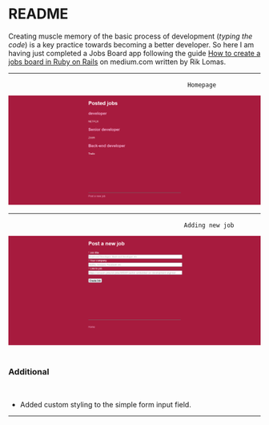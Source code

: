 
# README
Creating muscle memory of the basic process of development (_typing the code_) is a key practice towards becoming a better developer. 
So here I am having just completed a Jobs Board app following the guide [How to create a jobs board in Ruby on Rails](https://medium.com/@riklomas/how-to-create-a-simple-jobs-board-in-ruby-on-rails-even-if-youve-never-coded-before-9b296c4df483) on medium.com written by Rik Lomas.

<hr>

                                                      Homepage
  ![Screenshot](https://github.com/The-Flying-Dev/Jobs-Board/blob/main/public/Home%20page.png) <br/>
<hr>

                                                     Adding new job
 ![Screenshot](https://github.com/The-Flying-Dev/Jobs-Board/blob/main/public/New%20page.png) <br/><br/>
  
 <h3>Additional</h3><br/>



 * Added custom styling to the simple form input field.

<hr>
 
